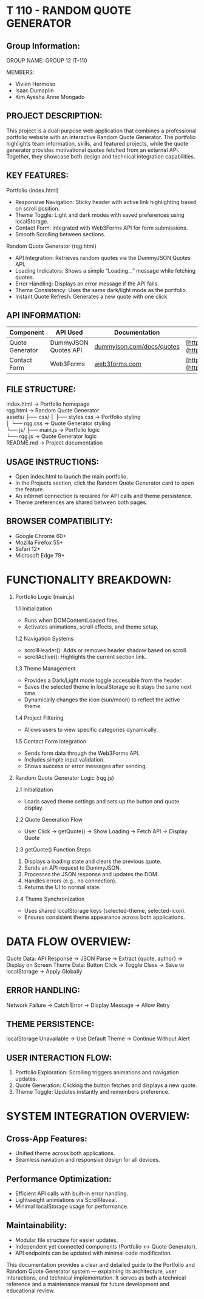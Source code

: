 T 110 - RANDOM QUOTE GENERATOR
===================================

Group Information:
------------------
GROUP NAME: GROUP 12 IT-110

MEMBERS:
- Vivien Hermoso
- Isaac Dumaplin
- Kim Ayesha Anne Mongado

PROJECT DESCRIPTION:
---------------------
This project is a dual-purpose web application that combines a professional portfolio website with an interactive Random Quote Generator. The portfolio highlights team information, skills, and featured projects, while the quote generator provides motivational quotes fetched from an external API. Together, they showcase both design and technical integration capabilities.

KEY FEATURES:
----------------------
Portfolio (index.html)
- Responsive Navigation: Sticky header with active link highlighting based on scroll position.
- Theme Toggle: Light and dark modes with saved preferences using localStorage.
- Contact Form: Integrated with Web3Forms API for form submissions.
- Smooth Scrolling between sections.

Random Quote Generator (rqg.html)
- API Integration: Retrieves random quotes via the DummyJSON Quotes API.
- Loading Indicators: Shows a simple “Loading...” message while fetching quotes.
- Error Handling: Displays an error message if the API fails.
- Theme Consistency: Uses the same dark/light mode as the portfolio.
- Instant Quote Refresh: Generates a new quote with one click

API INFORMATION:
----------------
| Component       | API Used             | Documentation                                                  | Endpoint                                                                   |
| --------------- | -------------------- | -------------------------------------------------------------- | -------------------------------------------------------------------------- |
| Quote Generator | DummyJSON Quotes API | [dummyjson.com/docs/quotes](https://dummyjson.com/docs/quotes) | [https://dummyjson.com/quotes/random](https://dummyjson.com/quotes/random) |
| Contact Form    | Web3Forms            | [web3forms.com](https://web3forms.com/)                        | [https://api.web3forms.com/submit](https://api.web3forms.com/submit)       |


FILE STRUCTURE:
---------------
index.html                    → Portfolio homepage  
rqg.html                      → Random Quote Generator  
assets/
  ├── css/
  │   ├── styles.css          → Portfolio styling  
  │   └── rqg.css             → Quote Generator styling  
  └── js/
      ├── main.js             → Portfolio logic  
      └── rqg.js              → Quote Generator logic  
README.md                     → Project documentation  


USAGE INSTRUCTIONS:
-------------------
- Open index.html to launch the main portfolio.
- In the Projects section, click the Random Quote Generator card to open the feature.
- An internet connection is required for API calls and theme persistence.
- Theme preferences are shared between both pages.

BROWSER COMPATIBILITY:
----------------------
- Google Chrome 60+
- Mozilla Firefox 55+
- Safari 12+
- Microsoft Edge 79+


FUNCTIONALITY BREAKDOWN:
=========================
1. Portfolio Logic (main.js)
   
   1.1 Initialization
     - Runs when DOMContentLoaded fires.
     - Activates animations, scroll effects, and theme setup.
       
   1.2 Navigation Systems
     - scrollHeader(): Adds or removes header shadow based on scroll.
     - scrollActive(): Highlights the current section link.
       
   1.3 Theme Management
     - Provides a Dark/Light mode toggle accessible from the header.
     - Saves the selected theme in localStorage so it stays the same next time.
     - Dynamically changes the icon (sun/moon) to reflect the active theme.
       
   1.4 Project Filtering
     - Allows users to view specific categories dynamically.
       
   1.5 Contact Form Integration
     - Sends form data through the Web3Forms API.
     - Includes simple input validation.
     - Shows success or error messages after sending.

2. Random Quote Generator Logic (rqg.js)
   
   2.1 Initialization
     - Loads saved theme settings and sets up the button and quote display.
       
   2.2 Quote Generation Flow
     - User Click → getQuote() → Show Loading → Fetch API → Display Quote
       
   2.3 getQuote() Function Steps
     1. Displays a loading state and clears the previous quote.
     2. Sends an API request to DummyJSON.
     3. Processes the JSON response and updates the DOM.
     4. Handles errors (e.g., no connection).
     5. Returns the UI to normal state.
        
   2.4 Theme Synchronization
     - Uses shared localStorage keys (selected-theme, selected-icon).
     - Ensures consistent theme appearance across both applications.


DATA FLOW OVERVIEW:
===================
Quote Data:
API Response → JSON Parse → Extract {quote, author} → Display on Screen
Theme Data:
Button Click → Toggle Class → Save to localStorage → Apply Globally

ERROR HANDLING:
----------------
Network Failure → Catch Error → Display Message → Allow Retry

THEME PERSISTENCE:
-------------------
localStorage Unavailable → Use Default Theme → Continue Without Alert

USER INTERACTION FLOW:
----------------------
1. Portfolio Exploration: Scrolling triggers animations and navigation updates.
2. Quote Generation: Clicking the button fetches and displays a new quote.
3. Theme Toggle: Updates instantly and remembers preference.

SYSTEM INTEGRATION OVERVIEW:
============================
Cross-App Features:
-------------------
- Unified theme across both applications.
- Seamless naviation and responsive design for all devices.
  
Performance Optimization:
-------------------------
- Efficient API calls with built-in error handling.
- Lightweight animiations via ScrollReveal.
- Minimal localStorage usage for performance.
  
Maintainability:
----------------
- Modular file structure for easier updates.
- Independent yet connected components (Portfolio ↔ Quote Generator).
- API endpoints can be updated with minimal code modification.


This documentation provides a clear and detailed guide to the Portfolio and Random Quote Generator system — explaining its architecture, user interactions, and technical implementation. It serves as both a technical reference and a maintenance manual for future development and educational review.
